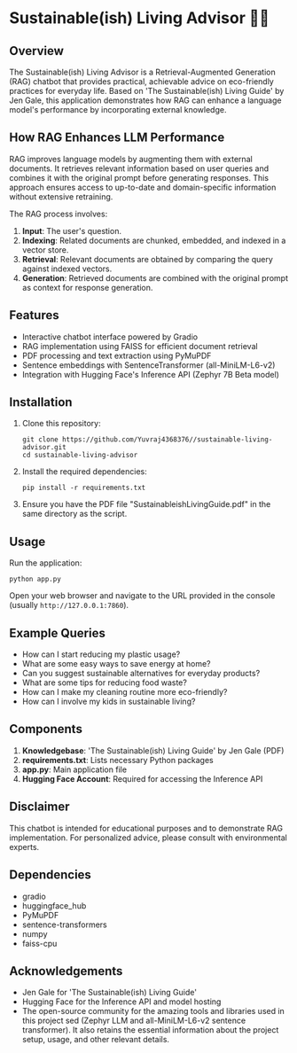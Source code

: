 # Sustainable(ish) Living Advisor 🌿🏡

## Overview

The Sustainable(ish) Living Advisor is a Retrieval-Augmented Generation (RAG) chatbot that provides practical, achievable advice on eco-friendly practices for everyday life. Based on 'The Sustainable(ish) Living Guide' by Jen Gale, this application demonstrates how RAG can enhance a language model's performance by incorporating external knowledge.

## How RAG Enhances LLM Performance

RAG improves language models by augmenting them with external documents. It retrieves relevant information based on user queries and combines it with the original prompt before generating responses. This approach ensures access to up-to-date and domain-specific information without extensive retraining.

The RAG process involves:

1. **Input**: The user's question.
2. **Indexing**: Related documents are chunked, embedded, and indexed in a vector store.
3. **Retrieval**: Relevant documents are obtained by comparing the query against indexed vectors.
4. **Generation**: Retrieved documents are combined with the original prompt as context for response generation.

## Features

- Interactive chatbot interface powered by Gradio
- RAG implementation using FAISS for efficient document retrieval
- PDF processing and text extraction using PyMuPDF
- Sentence embeddings with SentenceTransformer (all-MiniLM-L6-v2)
- Integration with Hugging Face's Inference API (Zephyr 7B Beta model)

## Installation

1. Clone this repository:
   ```
   git clone https://github.com/Yuvraj4368376//sustainable-living-advisor.git
   cd sustainable-living-advisor
   ```

2. Install the required dependencies:
   ```
   pip install -r requirements.txt
   ```

3. Ensure you have the PDF file "SustainableishLivingGuide.pdf" in the same directory as the script.

## Usage

Run the application:

```
python app.py
```

Open your web browser and navigate to the URL provided in the console (usually `http://127.0.0.1:7860`).

## Example Queries

- How can I start reducing my plastic usage?
- What are some easy ways to save energy at home?
- Can you suggest sustainable alternatives for everyday products?
- What are some tips for reducing food waste?
- How can I make my cleaning routine more eco-friendly?
- How can I involve my kids in sustainable living?

## Components

1. **Knowledgebase**: 'The Sustainable(ish) Living Guide' by Jen Gale (PDF)
2. **requirements.txt**: Lists necessary Python packages
3. **app.py**: Main application file
4. **Hugging Face Account**: Required for accessing the Inference API

## Disclaimer

This chatbot is intended for educational purposes and to demonstrate RAG implementation. For personalized advice, please consult with environmental experts.

## Dependencies

- gradio
- huggingface_hub
- PyMuPDF
- sentence-transformers
- numpy
- faiss-cpu

## Acknowledgements

- Jen Gale for 'The Sustainable(ish) Living Guide'
- Hugging Face for the Inference API and model hosting
- The open-source community for the amazing tools and libraries used in this project
sed (Zephyr LLM and all-MiniLM-L6-v2 sentence transformer). It also retains the essential information about the project setup, usage, and other relevant details.
